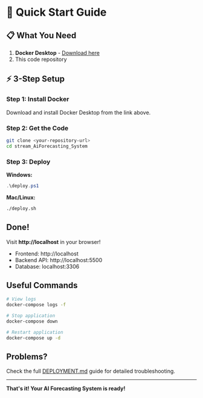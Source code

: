 # 🚀 Quick Start Guide

## 📋 What You Need
1. **Docker Desktop** - [Download here](https://www.docker.com/products/docker-desktop)
2. This code repository

## ⚡ 3-Step Setup

### Step 1: Install Docker
Download and install Docker Desktop from the link above.

### Step 2: Get the Code
```bash
git clone <your-repository-url>
cd stream_AiForecasting_System
```

### Step 3: Deploy
**Windows:**
```powershell
.\deploy.ps1
```

**Mac/Linux:**
```bash
./deploy.sh
```

## Done!

Visit **http://localhost** in your browser!

- Frontend: http://localhost
- Backend API: http://localhost:5500
- Database: localhost:3306

## Useful Commands

```bash
# View logs
docker-compose logs -f

# Stop application
docker-compose down

# Restart application
docker-compose up -d
```

## Problems?
Check the full [DEPLOYMENT.md](./DEPLOYMENT.md) guide for detailed troubleshooting.

---
**That's it! Your AI Forecasting System is ready!**